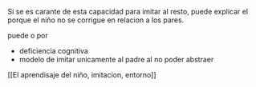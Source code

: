 Si se es carante de esta capacidad para imitar al resto, puede explicar el porque el niño no se corrigue en relacion a los pares. 

puede o por
- deficiencia cognitiva
- modelo de imitar unicamente al padre al no poder abstraer

[[El aprendisaje del niño, imitacion, entorno]]